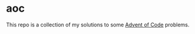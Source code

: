 # aoc

This repo is a collection of my solutions to some [Advent of Code](https://adventofcode.com/) problems.

